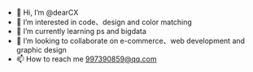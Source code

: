 - 👋 Hi, I’m @dearCX
- 👀 I’m interested in code、design and color matching
- 🌱 I’m currently learning ps and bigdata
- 💞️ I’m looking to collaborate on e-commerce、web development and graphic design
- 📫 How to reach me 997390859@qq.com

<!---
dearCX/dearCX is a ✨ special ✨ repository because its `README.md` (this file) appears on your GitHub profile.
You can click the Preview link to take a look at your changes.
--->
